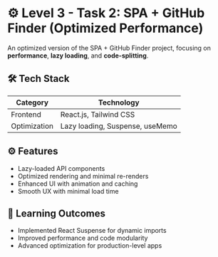 # ⚙️ Level 3 - Task 2: SPA + GitHub Finder (Optimized Performance)

An optimized version of the SPA + GitHub Finder project, focusing on **performance**, **lazy loading**, and **code-splitting**.

## 🛠️ Tech Stack
| Category | Technology |
|-----------|-------------|
| Frontend | React.js, Tailwind CSS |
| Optimization | Lazy loading, Suspense, useMemo |

## ⚙️ Features
- Lazy-loaded API components
- Optimized rendering and minimal re-renders
- Enhanced UI with animation and caching
- Smooth UX with minimal load time

## 🧠 Learning Outcomes
- Implemented React Suspense for dynamic imports
- Improved performance and code modularity
- Advanced optimization for production-level apps
